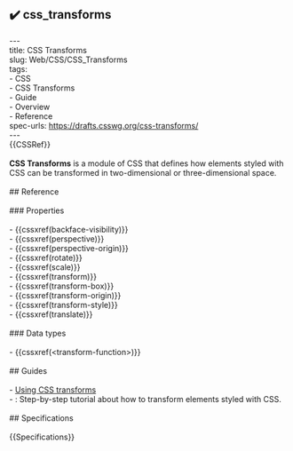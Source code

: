 ## ✔️ css_transforms 
 ---<br/>title: CSS Transforms<br/>slug: Web/CSS/CSS_Transforms<br/>tags:<br/>  - CSS<br/>  - CSS Transforms<br/>  - Guide<br/>  - Overview<br/>  - Reference<br/>spec-urls: https://drafts.csswg.org/css-transforms/<br/>---<br/>{{CSSRef}}<br/><br/>**CSS Transforms** is a module of CSS that defines how elements styled with CSS can be transformed in two-dimensional or three-dimensional space.<br/><br/>## Reference<br/><br/>### Properties<br/><br/>- {{cssxref(backface-visibility)}}<br/>- {{cssxref(perspective)}}<br/>- {{cssxref(perspective-origin)}}<br/>- {{cssxref(rotate)}}<br/>- {{cssxref(scale)}}<br/>- {{cssxref(transform)}}<br/>- {{cssxref(transform-box)}}<br/>- {{cssxref(transform-origin)}}<br/>- {{cssxref(transform-style)}}<br/>- {{cssxref(translate)}}<br/><br/>### Data types<br/><br/>- {{cssxref(&lt;transform-function&gt;)}}<br/><br/>## Guides<br/><br/>- [Using CSS transforms](/en-US/docs/Web/CSS/CSS_Transforms/Using_CSS_transforms)<br/>  - : Step-by-step tutorial about how to transform elements styled with CSS.<br/><br/>## Specifications<br/><br/>{{Specifications}}<br/>